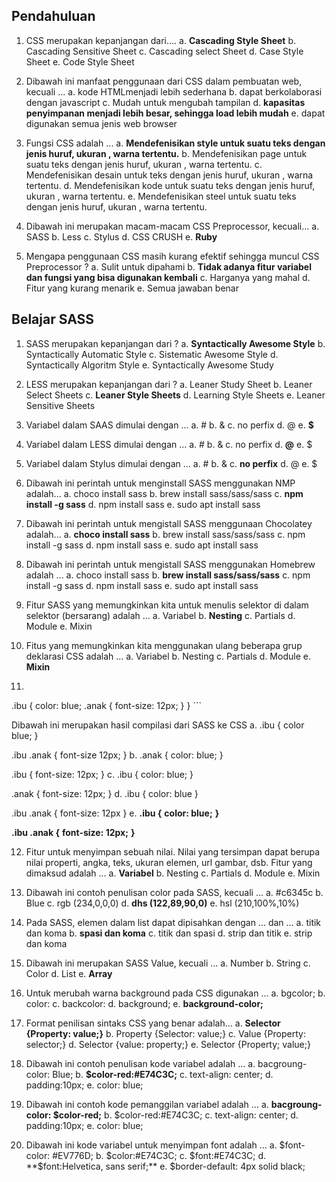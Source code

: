 ## Pendahuluan
1. CSS merupakan kepanjangan dari....
a. **Cascading Style Sheet**
b. Cascading Sensitive Sheet
c. Cascading select Sheet
d. Case Style Sheet
e. Code Style Sheet

2. Dibawah ini manfaat penggunaan dari CSS dalam pembuatan web, kecuali ...
a. kode HTMLmenjadi lebih sederhana 
b. dapat berkolaborasi dengan javascript
c. Mudah untuk mengubah tampilan
d. **kapasitas penyimpanan menjadi lebih besar, sehingga load lebih mudah**
e. dapat digunakan semua jenis web browser

3. Fungsi CSS adalah ...
a. **Mendefenisikan style untuk suatu teks dengan jenis huruf, ukuran , warna tertentu.**
b. Mendefenisikan page untuk suatu teks dengan jenis huruf, ukuran , warna tertentu.
c. Mendefenisikan desain untuk teks dengan jenis huruf, ukuran , warna tertentu.
d. Mendefenisikan kode untuk suatu teks dengan jenis huruf, ukuran , warna tertentu.
e. Mendefenisikan steel untuk suatu teks dengan jenis huruf, ukuran , warna tertentu.

4. Dibawah ini merupakan macam-macam CSS Preprocessor, kecuali...
a. SASS
b. Less
c. Stylus
d. CSS CRUSH
e. **Ruby**

5. Mengapa penggunaan CSS masih kurang efektif sehingga muncul CSS Preprocessor ?
a. Sulit untuk dipahami
b. **Tidak adanya fitur variabel dan fungsi yang bisa digunakan kembali**
c. Harganya yang mahal
d. Fitur yang kurang menarik
e. Semua jawaban benar

## Belajar SASS
1. SASS merupakan kepanjangan dari ?
a. **Syntactically Awesome Style**
b. Syntactically Automatic Style
c. Sistematic Awesome Style
d. Syntactically Algoritm Style
e. Syntactically Awesome Study

2. LESS merupakan kepanjangan dari ?
a. Leaner Study Sheet
b. Leaner Select Sheets
c. **Leaner Style Sheets**
d. Learning Style Sheets
e. Leaner Sensitive Sheets

3. Variabel dalam SAAS dimulai dengan ...
a. #
b. &
c. no perfix
d. @
e. **$**

4. Variabel dalam LESS dimulai dengan ...
a. #
b. &
c. no perfix
d. **@**
e. $

5. Variabel dalam Stylus dimulai dengan ...
a. #
b. &
c. **no perfix**
d. @
e. $

6. Dibawah ini perintah untuk menginstall SASS menggunakan NMP adalah...
a. choco install sass
b. brew install sass/sass/sass
c. **npm install -g sass**
d. npm install sass
e. sudo apt install sass

7. Dibawah ini perintah untuk mengistall SASS menggunaan Chocolatey adalah...
a. **choco install sass**
b. brew install sass/sass/sass
c. npm install -g sass
d. npm install sass
e. sudo apt install sass

8. Dibawah ini perintah untuk mengistall SASS menggunakan Homebrew adalah ...
a. choco install sass
b. **brew install sass/sass/sass**
c. npm install -g sass
d. npm install sass
e. sudo apt install sass

9. Fitur SASS yang memungkinkan kita untuk menulis selektor di dalam selektor (bersarang) adalah ...
a. Variabel
b. **Nesting**
c. Partials
d. Module
e. Mixin

10. Fitus yang memungkinkan kita menggunakan ulang beberapa grup deklarasi CSS adalah ...
a. Variabel
b. Nesting
c. Partials
d. Module
e. **Mixin**

    
11. ```
  .ibu {
    color: blue;
    .anak {
        font-size: 12px;
    }
}
    ```

Dibawah ini merupakan hasil compilasi dari SASS ke CSS
a. .ibu {
  color blue;
}

.ibu .anak {
    font-size 12px;
}
b. .anak {
  color: blue;
}

.ibu {
    font-size: 12px;
}
c. .ibu {
  color: blue;
}

.anak {
    font-size: 12px;
}
d. .ibu {
  color: blue
}

.ibu .anak {
    font-size: 12px
}
e. **.ibu {**
  **color: blue;**
**}**

**.ibu .anak {**
    **font-size: 12px;**
**}**

12. Fitur untuk menyimpan sebuah nilai. Nilai yang tersimpan dapat berupa nilai properti, angka, teks, ukuran elemen, url gambar, dsb. Fitur yang dimaksud adalah ... 
a. **Variabel**
b. Nesting
c. Partials
d. Module
e. Mixin

13. Dibawah ini contoh penulisan color pada SASS, kecuali ...
a. #c6345c
b. Blue
c. rgb (234,0,0,0)
d. **dhs (122,89,90,0)**
e. hsl (210,100%,10%)

14. Pada SASS, elemen dalam list dapat dipisahkan dengan ... dan ...
a. titik dan koma
b. **spasi dan koma**
c. titik dan spasi
d. strip dan titik
e. strip dan koma

15. Dibawah ini merupakan SASS Value, kecuali ...
a. Number
b. String
c. Color
d. List
e. **Array**

16. Untuk merubah warna background pada CSS digunakan ...
a. bgcolor;
b. color:
c. backcolor:
d. background;
e. **background-color;**

17. Format penilisan sintaks CSS yang benar adalah...
a. **Selector {Property: value;}**
b. Property {Selector: value;}
c. Value {Property: selector;}
d. Selector {value: property;}
e. Selector {Property; value;}

18. Dibawah ini contoh penulisan kode variabel adalah ...
a. bacgroung-color: Blue;
b. **$color-red:#E74C3C;**
c. text-align: center;
d. padding:10px;
e. color: blue;

19. Dibawah ini contoh kode pemanggilan variabel adalah ...
a. **bacgroung-color: $color-red;**
b. $color-red:#E74C3C;
c. text-align: center;
d. padding:10px;
e. color: blue;

20. Dibawah ini kode variabel untuk menyimpan font adalah ...
a. $font-color: #EV776D;
b. $color:#E74C3C;
c. $font:#E74C3C;
d. **$font:Helvetica, sans serif;**
e. $border-default: 4px solid black;